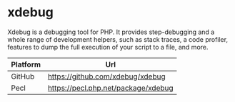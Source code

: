 # xdebug

Xdebug is a debugging tool for PHP. It provides step-debugging and a whole range of development helpers, such as stack traces, a code profiler, features to dump the full execution of your script to a file, and more.

| Platform | Url                                                              |
|----------|------------------------------------------------------------------|
| GitHub   | https://github.com/xdebug/xdebug                                 |
| Pecl     | https://pecl.php.net/package/xdebug                              |
